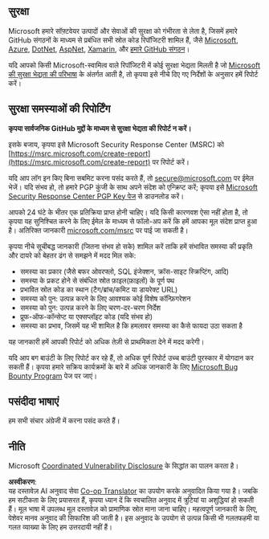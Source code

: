 <!--
CO_OP_TRANSLATOR_METADATA:
{
  "original_hash": "0d575483100c332b2dbaefef915bb3c4",
  "translation_date": "2025-08-24T20:50:59+00:00",
  "source_file": "SECURITY.md",
  "language_code": "hi"
}
-->
## सुरक्षा

Microsoft हमारे सॉफ़्टवेयर उत्पादों और सेवाओं की सुरक्षा को गंभीरता से लेता है, जिसमें हमारे GitHub संगठनों के माध्यम से प्रबंधित सभी स्रोत कोड रिपॉजिटरी शामिल हैं, जैसे [Microsoft](https://github.com/Microsoft), [Azure](https://github.com/Azure), [DotNet](https://github.com/dotnet), [AspNet](https://github.com/aspnet), [Xamarin](https://github.com/xamarin), और [हमारे GitHub संगठन](https://opensource.microsoft.com/)।

यदि आपको किसी Microsoft-स्वामित्व वाले रिपॉजिटरी में कोई सुरक्षा भेद्यता मिलती है जो [Microsoft की सुरक्षा भेद्यता की परिभाषा](https://docs.microsoft.com/en-us/previous-versions/tn-archive/cc751383(v=technet.10)) के अंतर्गत आती है, तो कृपया इसे नीचे दिए गए निर्देशों के अनुसार हमें रिपोर्ट करें।

## सुरक्षा समस्याओं की रिपोर्टिंग

**कृपया सार्वजनिक GitHub मुद्दों के माध्यम से सुरक्षा भेद्यता की रिपोर्ट न करें।**

इसके बजाय, कृपया इसे Microsoft Security Response Center (MSRC) को [https://msrc.microsoft.com/create-report](https://msrc.microsoft.com/create-report) पर रिपोर्ट करें।

यदि आप लॉग इन किए बिना सबमिट करना पसंद करते हैं, तो [secure@microsoft.com](mailto:secure@microsoft.com) पर ईमेल भेजें। यदि संभव हो, तो हमारे PGP कुंजी के साथ अपने संदेश को एन्क्रिप्ट करें; कृपया इसे [Microsoft Security Response Center PGP Key पेज](https://www.microsoft.com/en-us/msrc/pgp-key-msrc) से डाउनलोड करें।

आपको 24 घंटे के भीतर एक प्रतिक्रिया प्राप्त होनी चाहिए। यदि किसी कारणवश ऐसा नहीं होता है, तो कृपया यह सुनिश्चित करने के लिए ईमेल के माध्यम से फॉलो-अप करें कि हमें आपका मूल संदेश प्राप्त हुआ है। अतिरिक्त जानकारी [microsoft.com/msrc](https://www.microsoft.com/msrc) पर पाई जा सकती है।

कृपया नीचे सूचीबद्ध जानकारी (जितना संभव हो सके) शामिल करें ताकि हमें संभावित समस्या की प्रकृति और दायरे को बेहतर ढंग से समझने में मदद मिल सके:

  * समस्या का प्रकार (जैसे बफर ओवरफ्लो, SQL इंजेक्शन, क्रॉस-साइट स्क्रिप्टिंग, आदि)
  * समस्या के प्रकट होने से संबंधित स्रोत फ़ाइल(फ़ाइलों) के पूर्ण पथ
  * प्रभावित स्रोत कोड का स्थान (टैग/ब्रांच/कमिट या डायरेक्ट URL)
  * समस्या को पुन: उत्पन्न करने के लिए आवश्यक कोई विशेष कॉन्फ़िगरेशन
  * समस्या को पुन: उत्पन्न करने के लिए चरण-दर-चरण निर्देश
  * प्रूफ-ऑफ-कॉन्सेप्ट या एक्सप्लॉइट कोड (यदि संभव हो)
  * समस्या का प्रभाव, जिसमें यह भी शामिल है कि हमलावर समस्या का कैसे फायदा उठा सकता है

यह जानकारी हमें आपकी रिपोर्ट को अधिक तेज़ी से प्राथमिकता देने में मदद करेगी।

यदि आप बग बाउंटी के लिए रिपोर्ट कर रहे हैं, तो अधिक पूर्ण रिपोर्ट उच्च बाउंटी पुरस्कार में योगदान कर सकती हैं। कृपया हमारे सक्रिय कार्यक्रमों के बारे में अधिक जानकारी के लिए [Microsoft Bug Bounty Program](https://microsoft.com/msrc/bounty) पेज पर जाएं।

## पसंदीदा भाषाएं

हम सभी संचार अंग्रेजी में करना पसंद करते हैं।

## नीति

Microsoft [Coordinated Vulnerability Disclosure](https://www.microsoft.com/en-us/msrc/cvd) के सिद्धांत का पालन करता है।

**अस्वीकरण**:  
यह दस्तावेज़ AI अनुवाद सेवा [Co-op Translator](https://github.com/Azure/co-op-translator) का उपयोग करके अनुवादित किया गया है। जबकि हम सटीकता के लिए प्रयासरत हैं, कृपया ध्यान दें कि स्वचालित अनुवाद में त्रुटियां या अशुद्धियां हो सकती हैं। मूल भाषा में उपलब्ध मूल दस्तावेज़ को प्रामाणिक स्रोत माना जाना चाहिए। महत्वपूर्ण जानकारी के लिए, पेशेवर मानव अनुवाद की सिफारिश की जाती है। इस अनुवाद के उपयोग से उत्पन्न किसी भी गलतफहमी या गलत व्याख्या के लिए हम उत्तरदायी नहीं हैं।
